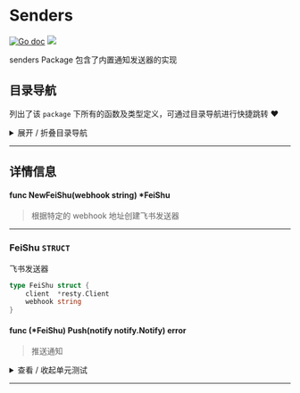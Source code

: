 # Senders

[![Go doc](https://img.shields.io/badge/go.dev-reference-brightgreen?logo=go&logoColor=white&style=flat)](https://pkg.go.dev/github.com/kercylan98/minotaur/senders)
![](https://img.shields.io/badge/Email-kercylan@gmail.com-green.svg?style=flat)

senders Package 包含了内置通知发送器的实现


## 目录导航
列出了该 `package` 下所有的函数及类型定义，可通过目录导航进行快捷跳转 ❤️
<details>
<summary>展开 / 折叠目录导航</summary>


> 包级函数定义

|函数名称|描述
|:--|:--
|[NewFeiShu](#NewFeiShu)|根据特定的 webhook 地址创建飞书发送器


> 类型定义

|类型|名称|描述
|:--|:--|:--
|`STRUCT`|[FeiShu](#feishu)|飞书发送器

</details>


***
## 详情信息
#### func NewFeiShu(webhook string)  *FeiShu
<span id="NewFeiShu"></span>
> 根据特定的 webhook 地址创建飞书发送器

***
### FeiShu `STRUCT`
飞书发送器
```go
type FeiShu struct {
	client  *resty.Client
	webhook string
}
```
#### func (*FeiShu) Push(notify notify.Notify)  error
> 推送通知
<details>
<summary>查看 / 收起单元测试</summary>


```go

func TestFeiShu_Push(t *testing.T) {
	fs := NewFeiShu("https://open.feishu.cn/open-apis/bot/v2/hook/d886f30f-814c-47b1-aeb0-b508da0f7f22")
	rt := notifies.NewFeiShu(notifies.FeiShuMessageWithRichText(notifies.NewFeiShuRichText().Create("zh_cn", "标题咯").AddText("哈哈哈").Ok()))
	if err := fs.Push(rt); err != nil {
		panic(err)
	}
}

```


</details>


***
